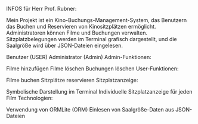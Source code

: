 INFOS für Herr Prof. Rubner:

Mein Projekt ist ein Kino-Buchungs-Management-System, das Benutzern das Buchen und Reservieren von Kinositzplätzen ermöglicht. Administratoren können Filme und Buchungen verwalten. Sitzplatzbelegungen werden im Terminal grafisch dargestellt, und die Saalgröße wird über JSON-Dateien eingelesen.

Benutzer (USER)
Administrator (Admin)
Admin-Funktionen:

Filme hinzufügen
Filme löschen
Buchungen löschen
User-Funktionen:

Filme buchen
Sitzplätze reservieren
Sitzplatzanzeige:

Symbolische Darstellung im Terminal
Individuelle Sitzplatzanzeige für jeden Film
Technologien:

Verwendung von ORMLite (ORM)
Einlesen von Saalgröße-Daten aus JSON-Dateien